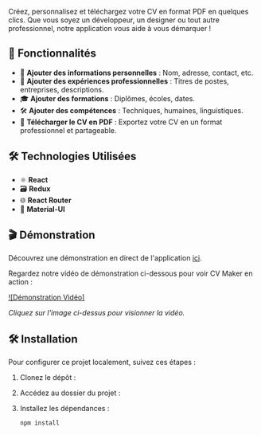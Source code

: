 Créez, personnalisez et téléchargez votre CV en format PDF en quelques clics. Que vous soyez un développeur, un designer ou tout autre professionnel, notre application vous aide à vous démarquer !

## 🚀 Fonctionnalités

- 📝 **Ajouter des informations personnelles** : Nom, adresse, contact, etc.
- 💼 **Ajouter des expériences professionnelles** : Titres de postes, entreprises, descriptions.
- 🎓 **Ajouter des formations** : Diplômes, écoles, dates.
- 🛠️ **Ajouter des compétences** : Techniques, humaines, linguistiques.
- 📄 **Télécharger le CV en PDF** : Exportez votre CV en un format professionnel et partageable.

## 🛠️ Technologies Utilisées

- ⚛️ **React**
- 🗃️ **Redux**
- 🌐 **React Router**
- 💅 **Material-UI** 


## 🎬 Démonstration

Découvrez une démonstration en direct de l'application [ici](https://CvDream.netlify.app).

Regardez notre vidéo de démonstration ci-dessous pour voir CV Maker en action :

[![Démonstration Vidéo]]([https://www.youtube.com/watch?v=votre_video_id](https://youtu.be/WYxK058Hl8U))

*Cliquez sur l'image ci-dessus pour visionner la vidéo.*

## 🛠️ Installation

Pour configurer ce projet localement, suivez ces étapes :

1. Clonez le dépôt :
   
2. Accédez au dossier du projet :

3. Installez les dépendances :
    ```
    npm install
    ```
